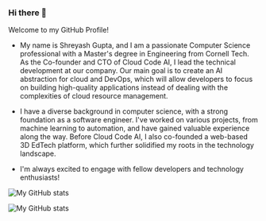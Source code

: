 ### Hi there 👋

Welcome to my GitHub Profile!

- My name is Shreyash Gupta, and I am a passionate Computer Science professional with a Master's degree in Engineering from Cornell Tech. As the Co-founder and CTO of Cloud Code AI, I lead the technical development at our company. Our main goal is to create an AI abstraction for cloud and DevOps, which will allow developers to focus on building high-quality applications instead of dealing with the complexities of cloud resource management.

- I have a diverse background in computer science, with a strong foundation as a software engineer. I've worked on various projects, from machine learning to automation, and have gained valuable experience along the way. Before Cloud Code AI, I also co-founded a web-based 3D EdTech platform, which further solidified my roots in the technology landscape.

- I'm always excited to engage with fellow developers and technology enthusiasts!


![My GitHub stats](https://github-readme-stats-git-masterorgs-github-readme-stats-team.vercel.app/api?username=shreyashkgupta&include_orgs=true&show_icons=true&theme=radical&count_private=true)

![My GitHub stats](https://github-readme-stats-git-masterorgs-github-readme-stats-team.vercel.app/api/top-langs/?username=shreyashkgupta&include_orgs=true&show_icons=true&theme=radical&count_private=true)

<!--
![My GitHub Stats](https://github-readme-stats.vercel.app/api?username=shreyashkgupta&show_icons=true&theme=radical&count_private=true)
**shreyashkgupta/shreyashkgupta** is a ✨ _special_ ✨ repository because its `README.md` (this file) appears on your GitHub profile.

Here are some ideas to get you started:

- 🔭 I’m currently working on ...
- 🌱 I’m currently learning ...
- 👯 I’m looking to collaborate on ...
- 🤔 I’m looking for help with ...
- 💬 Ask me about ...
- 📫 How to reach me: ...
- 😄 Pronouns: ...
- ⚡ Fun fact: ...
-->
